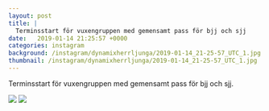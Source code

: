 ```yaml
---
layout: post
title: |
  Terminsstart för vuxengruppen med gemensamt pass för bjj och sjj
date:   2019-01-14 21:25:57 +0000
categories: instagram
background: /instagram/dynamixherrljunga/2019-01-14_21-25-57_UTC_1.jpg
thumbnail: /instagram/dynamixherrljunga/2019-01-14_21-25-57_UTC_1.jpg
---
```

Terminsstart för vuxengruppen med gemensamt pass för bjj och sjj. 



<img src='/www-dynamix-herrljunga/instagram/dynamixherrljunga/2019-01-14_21-25-57_UTC_1.jpg' class='img-fluid' />


<img src='/www-dynamix-herrljunga/instagram/dynamixherrljunga/2019-01-14_21-25-57_UTC_2.jpg' class='img-fluid' />
